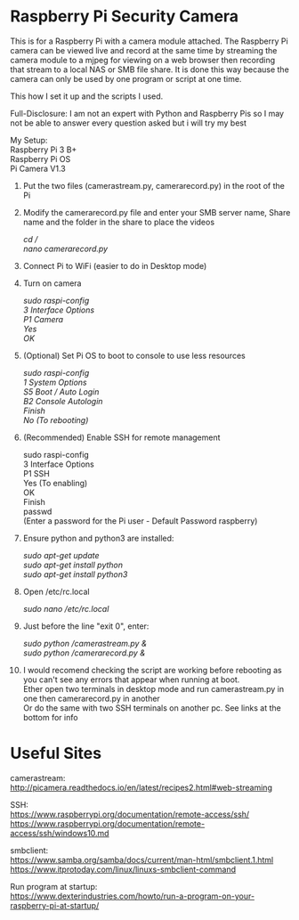 # Raspberry Pi Security Camera
This is for a Raspberry Pi with a camera module attached.
The Raspberry Pi camera can be viewed live and record at the same time by streaming the camera module to a mjpeg for viewing on a web browser then recording that stream to a local NAS or SMB file share.
It is done this way because the camera can only be used by one program or script at one time.

This how I set it up and the scripts I used.

Full-Disclosure: I am not an expert with Python and Raspberry Pis so I may not be able to answer every question asked but i will try my best

My Setup:  
Raspberry Pi 3 B+  
Raspberry Pi OS  
Pi Camera V1.3  

1. Put the two files (camerastream.py, camerarecord.py) in the root of the Pi

2. Modify the camerarecord.py file and enter your SMB server name, Share name and the folder in the share to place the videos

	*cd /  
	nano camerarecord.py*  
	
3. Connect Pi to WiFi (easier to do in Desktop mode)

4. Turn on camera
	
	*sudo raspi-config  
	3 Interface Options  
	P1 Camera  
	Yes  
	OK*

5. (Optional) Set Pi OS to boot to console to use less resources

	*sudo raspi-config  
	1 System Options  
	S5 Boot / Auto Login  
	B2 Console Autologin  
	Finish  
	No (To rebooting)*  

6. (Recommended) Enable SSH for remote management
	
	sudo raspi-config  
	3 Interface Options  
	P1 SSH  
	Yes (To enabling)  
	OK  
	Finish  
	passwd  
	(Enter a password for the Pi user - Default Password raspberry)  
	

7. Ensure python and python3 are installed:

    *sudo apt-get update  
    sudo apt-get install python  
    sudo apt-get install python3*  

8. Open /etc/rc.local

	*sudo nano /etc/rc.local*
	
9. Just before the line "exit 0", enter:

	*sudo python /camerastream.py &  
	sudo python /camerarecord.py &*

10. I would recomend checking the script are working before rebooting as you can't see any errors that appear when running at boot.  
Ether open two terminals in desktop mode and run camerastream.py in one then camerarecord.py in another  
Or do the same with two SSH terminals on another pc. See links at the bottom for info

# Useful Sites  
camerastream:  
http://picamera.readthedocs.io/en/latest/recipes2.html#web-streaming

SSH:  
https://www.raspberrypi.org/documentation/remote-access/ssh/  
https://www.raspberrypi.org/documentation/remote-access/ssh/windows10.md  

smbclient:  
https://www.samba.org/samba/docs/current/man-html/smbclient.1.html  
https://www.itprotoday.com/linux/linuxs-smbclient-command

Run program at startup:  
https://www.dexterindustries.com/howto/run-a-program-on-your-raspberry-pi-at-startup/
